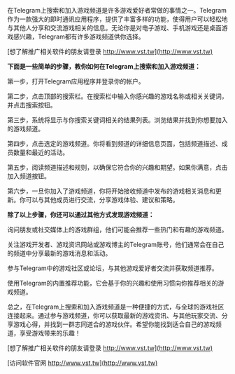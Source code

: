 在Telegram上搜索和加入游戏频道是许多游戏爱好者常做的事情之一。Telegram作为一款强大的即时通讯应用程序，提供了丰富多样的功能，使得用户可以轻松地与其他人分享和交流游戏相关的信息。无论你是对电子游戏、手机游戏还是桌面游戏感兴趣，Telegram都有许多游戏频道供你选择。

[想了解推广相关软件的朋友请登录 http://www.vst.tw](http://www.vst.tw)

**下面是一些简单的步骤，教你如何在Telegram上搜索和加入游戏频道：**

第一步，打开Telegram应用程序并登录你的帐户。

第二步，点击顶部的搜索栏。在搜索栏中输入你感兴趣的游戏名称或相关关键词，并点击搜索按钮。

第三步，系统将显示与你搜索关键词相关的结果列表。浏览结果并找到你想要加入的游戏频道。

第四步，点击选定的游戏频道。你将看到频道的详细信息页面，包括频道描述、成员数量和最近的活动。

第五步，阅读频道描述和规则，以确保它符合你的兴趣和期望。如果你满意，点击加入频道按钮。

第六步，一旦你加入了游戏频道，你将开始接收频道中发布的游戏相关消息和更新。你可以与其他成员进行交流，分享游戏体验、建议和策略。

**除了以上步骤，你还可以通过其他方式发现游戏频道：**

询问朋友或社交媒体上的游戏群组，他们可能会推荐一些热门和有趣的游戏频道。

关注游戏开发者、游戏资讯网站或游戏博主的Telegram账号，他们通常会在自己的频道中分享最新的游戏消息和活动。

参与Telegram中的游戏社区或论坛，与其他游戏爱好者交流并获取频道推荐。

使用Telegram的内置推荐功能，它会基于你的兴趣和使用习惯向你推荐相关的游戏频道。

总之，在Telegram上搜索和加入游戏频道是一种便捷的方式，与全球的游戏社区连接起来。通过参与游戏频道，你可以获取最新的游戏资讯、与其他玩家交流、分享游戏心得，并找到一群志同道合的游戏伙伴。希望你能找到适合自己的游戏频道，享受游戏带来的乐趣！

[想了解推广相关软件的朋友请登录 http://www.vst.tw](http://www.vst.tw)


[访问软件官网 http://www.vst.tw](http://www.vst.tw)
